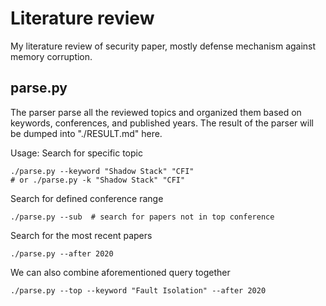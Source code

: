 # Literature review
My literature review of security paper, mostly defense mechanism against memory corruption.

## parse.py
The parser parse all the reviewed topics and organized them based on keywords, conferences, and published years. The result of the parser will be dumped into "./RESULT.md" here.

Usage: 
Search for specific topic
```
./parse.py --keyword "Shadow Stack" "CFI"
# or ./parse.py -k "Shadow Stack" "CFI"
```

Search for defined conference range
```
./parse.py --sub  # search for papers not in top conference
```

Search for the most recent papers
```
./parse.py --after 2020
```

We can also combine aforementioned query together
```
./parse.py --top --keyword "Fault Isolation" --after 2020
```

